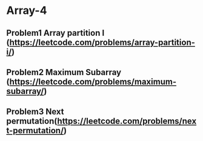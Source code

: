 # Array-4


## Problem1 Array partition I (https://leetcode.com/problems/array-partition-i/)

## Problem2 Maximum Subarray (https://leetcode.com/problems/maximum-subarray/)

## Problem3  Next permutation(https://leetcode.com/problems/next-permutation/)
